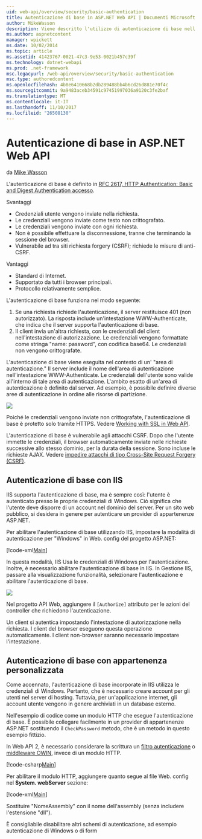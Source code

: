 ```yaml
---
uid: web-api/overview/security/basic-authentication
title: Autenticazione di base in ASP.NET Web API | Documenti Microsoft
author: MikeWasson
description: Viene descritto l'utilizzo di autenticazione di base nell'API Web ASP.NET.
ms.author: aspnetcontent
manager: wpickett
ms.date: 10/02/2014
ms.topic: article
ms.assetid: 41423767-0021-47c3-9e53-0021b457c39f
ms.technology: dotnet-webapi
ms.prod: .net-framework
msc.legacyurl: /web-api/overview/security/basic-authentication
msc.type: authoredcontent
ms.openlocfilehash: 4b8e6410668b2db289488bb4b6cd26d881e70f4c
ms.sourcegitcommit: 9a9483aceb34591c97451997036a9120c3fe2baf
ms.translationtype: MT
ms.contentlocale: it-IT
ms.lasthandoff: 11/10/2017
ms.locfileid: "26508130"
---
```

<a name="basic-authentication-in-aspnet-web-api"></a>Autenticazione di base in ASP.NET Web API
====================
da [Mike Wasson](https://github.com/MikeWasson)

L'autenticazione di base è definito in [RFC 2617, HTTP Authentication: Basic and Digest Authentication accesso](http://www.ietf.org/rfc/rfc2617.txt).

Svantaggi

- Credenziali utente vengono inviate nella richiesta.
- Le credenziali vengono inviate come testo non crittografato.
- Le credenziali vengono inviate con ogni richiesta.
- Non è possibile effettuare la disconnessione, tranne che terminando la sessione del browser.
- Vulnerabile ad tra siti richiesta forgery (CSRF); richiede le misure di anti-CSRF.

Vantaggi

- Standard di Internet.
- Supportato da tutti i browser principali.
- Protocollo relativamente semplice.

L'autenticazione di base funziona nel modo seguente:

1. Se una richiesta richiede l'autenticazione, il server restituisce 401 (non autorizzato). La risposta include un'intestazione WWW-Authenticate, che indica che il server supporta l'autenticazione di base.
2. Il client invia un'altra richiesta, con le credenziali del client nell'intestazione di autorizzazione. Le credenziali vengono formattate come stringa "name: password", con codifica base64. Le credenziali non vengono crittografate.

L'autenticazione di base viene eseguita nel contesto di un' "area di autenticazione." Il server include il nome dell'area di autenticazione nell'intestazione WWW-Authenticate. Le credenziali dell'utente sono valide all'interno di tale area di autenticazione. L'ambito esatto di un'area di autenticazione è definito dal server. Ad esempio, è possibile definire diverse aree di autenticazione in ordine alle risorse di partizione.

![](basic-authentication/_static/image1.png)

Poiché le credenziali vengono inviate non crittografate, l'autenticazione di base è protetto solo tramite HTTPS. Vedere [Working with SSL in Web API](working-with-ssl-in-web-api.md).

L'autenticazione di base è vulnerabile agli attacchi CSRF. Dopo che l'utente immette le credenziali, il browser automaticamente inviate nelle richieste successive allo stesso dominio, per la durata della sessione. Sono incluse le richieste AJAX. Vedere [impedire attacchi di tipo Cross-Site Request Forgery (CSRF)](preventing-cross-site-request-forgery-csrf-attacks.md).

## <a name="basic-authentication-with-iis"></a>Autenticazione di base con IIS

IIS supporta l'autenticazione di base, ma è sempre così: l'utente è autenticato presso le proprie credenziali di Windows. Ciò significa che l'utente deve disporre di un account nel dominio del server. Per un sito web pubblico, si desidera in genere per autenticare un provider di appartenenze ASP.NET.

Per abilitare l'autenticazione di base utilizzando IIS, impostare la modalità di autenticazione per "Windows" in Web. config del progetto ASP.NET:

[!code-xml[Main](basic-authentication/samples/sample1.xml)]

In questa modalità, IIS Usa le credenziali di Windows per l'autenticazione. Inoltre, è necessario abilitare l'autenticazione di base in IIS. In Gestione IIS, passare alla visualizzazione funzionalità, selezionare l'autenticazione e abilitare l'autenticazione di base.

![](basic-authentication/_static/image2.png)

Nel progetto API Web, aggiungere il `[Authorize]` attributo per le azioni del controller che richiedono l'autenticazione.

Un client si autentica impostando l'intestazione di autorizzazione nella richiesta. I client del browser eseguono questa operazione automaticamente. I client non-browser saranno necessario impostare l'intestazione.

## <a name="basic-authentication-with-custom-membership"></a>Autenticazione di base con appartenenza personalizzata

Come accennato, l'autenticazione di base incorporate in IIS utilizza le credenziali di Windows. Pertanto, che è necessario creare account per gli utenti nel server di hosting. Tuttavia, per un'applicazione internet, gli account utente vengono in genere archiviati in un database esterno.

Nell'esempio di codice come un modulo HTTP che esegue l'autenticazione di base. È possibile collegare facilmente in un provider di appartenenze ASP.NET sostituendo il `CheckPassword` metodo, che è un metodo in questo esempio fittizio.

In Web API 2, è necessario considerare la scrittura un [filtro autenticazione](authentication-filters.md) o [middleware OWIN](../../../aspnet/overview/owin-and-katana/index.md), invece di un modulo HTTP.

[!code-csharp[Main](basic-authentication/samples/sample2.cs)]

Per abilitare il modulo HTTP, aggiungere quanto segue al file Web. config nel **System. webServer** sezione:

[!code-xml[Main](basic-authentication/samples/sample3.xml?highlight=4)]

Sostituire "NomeAssembly" con il nome dell'assembly (senza includere l'estensione "dll").

È consigliabile disabilitare altri schemi di autenticazione, ad esempio autenticazione di Windows o di form
